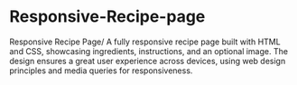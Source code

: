 # Responsive-Recipe-page
Responsive Recipe Page/  A fully responsive recipe page built with HTML and CSS, showcasing ingredients, instructions, and an optional image. The design ensures a great user experience across devices, using web design principles and media queries for responsiveness.
